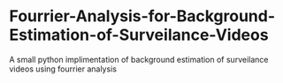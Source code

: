 # Fourrier-Analysis-for-Background-Estimation-of-Surveilance-Videos
A small python implimentation of background estimation of surveilance videos using fourrier analysis
